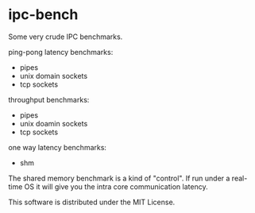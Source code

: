 ipc-bench
=========

Some very crude IPC benchmarks.

ping-pong latency benchmarks:
* pipes
* unix domain sockets
* tcp sockets

throughput benchmarks:
* pipes
* unix doamin sockets
* tcp sockets

one way latency benchmarks:
* shm

The shared memory benchmark is a kind of "control". If run under a
real-time OS it will give you the intra core communication
latency.

This software is distributed under the MIT License.